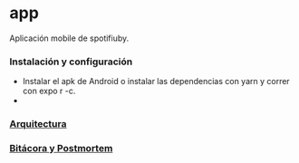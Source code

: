# app

Aplicación mobile de spotifiuby.

### Instalación y configuración
- Instalar el apk de Android o instalar las dependencias con yarn y correr con expo r -c.
- 
### [Arquitectura](https://drive.google.com/file/d/1aOISbgnXT0ToTs0DnvuCf7xsU4iSmJUU/view?usp=sharing)

### [Bitácora y Postmortem](https://spotifiuby-taller2.github.io/bitacora/)
